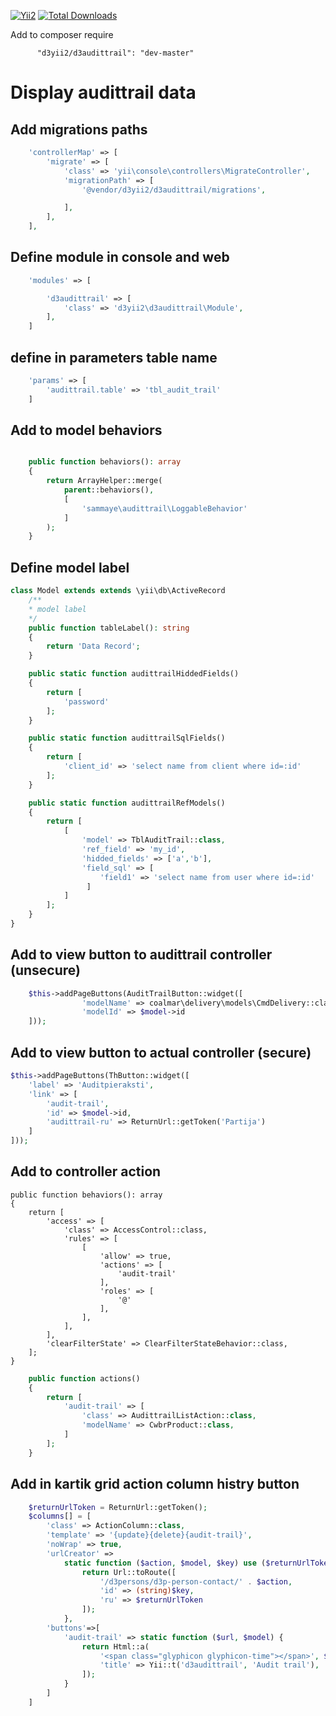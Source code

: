 
[![Yii2](https://img.shields.io/badge/Powered_by-Yii_Framework-green.svg?style=flat)](https://www.yiiframework.com/)
[![Total Downloads](https://poser.pugx.org/d3yii2/d3audittrail/downloads)](https://packagist.org/packages/d3yii2/d3audittrail)

Add to composer require
```
      "d3yii2/d3audittrail": "dev-master"
```

Display audittrail data
=====

Add migrations paths
-----
```php
    'controllerMap' => [
        'migrate' => [
            'class' => 'yii\console\controllers\MigrateController',
            'migrationPath' => [
                '@vendor/d3yii2/d3audittrail/migrations',

            ],
        ],
    ],
``` 

Define module in console and web
----

```php
    'modules' => [

        'd3audittrail' => [
            'class' => 'd3yii2\d3audittrail\Module',
        ],
    ]    
```

define in parameters table name
--------------
```php
    'params' => [
        'audittrail.table' => 'tbl_audit_trail'
    ]    
```

Add to model behaviors
--------
```php

    public function behaviors(): array
    {
        return ArrayHelper::merge(
            parent::behaviors(),
            [
                'sammaye\audittrail\LoggableBehavior'
            ]
        );
    }
```

Define model label
--------
```php
class Model extends extends \yii\db\ActiveRecord
    /**
    * model label 
    */
    public function tableLabel(): string
    {
        return 'Data Record';
    }

    public static function audittrailHiddedFields()
    {
        return [
            'password'
        ];
    }

    public static function audittrailSqlFields()
    {
        return [
            'client_id' => 'select name from client where id=:id'
        ];
    }

    public static function audittrailRefModels()
    {
        return [
            [
                'model' => TblAuditTrail::class,
                'ref_field' => 'my_id',
                'hidded_fields' => ['a','b'],
                'field_sql' => [
                    'field1' => 'select name from user where id=:id'
                 ]               
            ]           
        ];
    }
}
```    

Add to view button to audittrail controller (unsecure)
----------------
```php
    $this->addPageButtons(AuditTrailButton::widget([
                'modelName' => coalmar\delivery\models\CmdDelivery::className(),
                'modelId' => $model->id
    ]));
```

Add to view button  to actual controller (secure)
----------------
```php
$this->addPageButtons(ThButton::widget([
    'label' => 'Auditpieraksti',
    'link' => [
        'audit-trail',
        'id' => $model->id,
        'audittrail-ru' => ReturnUrl::getToken('Partija')
    ]
]));
```
Add to controller action
---------------------

    public function behaviors(): array
    {
        return [
            'access' => [
                'class' => AccessControl::class,
                'rules' => [
                    [
                        'allow' => true,
                        'actions' => [
                            'audit-trail'
                        ],
                        'roles' => [
                            '@'
                        ],
                    ],
                ],
            ],
            'clearFilterState' => ClearFilterStateBehavior::class,
        ];
    }

```php
    public function actions()
    {
        return [
            'audit-trail' => [
                'class' => AudittrailListAction::class,
                'modelName' => CwbrProduct::class,
            ]
        ];
    }
```

Add in kartik grid action column histry button
---------------------

```php 
    $returnUrlToken = ReturnUrl::getToken();
    $columns[] = [
        'class' => ActionColumn::class,
        'template' => '{update}{delete}{audit-trail}',
        'noWrap' => true,
        'urlCreator' =>
            static function ($action, $model, $key) use ($returnUrlToken) {
                return Url::toRoute([
                    '/d3persons/d3p-person-contact/' . $action,
                    'id' => (string)$key,
                    'ru' => $returnUrlToken
                ]);
            },
        'buttons'=>[
            'audit-trail' => static function ($url, $model) {
                return Html::a(
                    '<span class="glyphicon glyphicon-time"></span>', $url, [
                    'title' => Yii::t('d3audittrail', 'Audit trail'),
                ]);
            }
        ]
    ]
```


